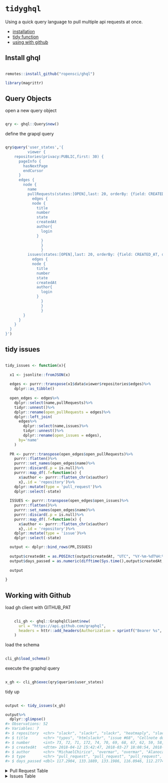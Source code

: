 
<!-- README.md is generated from README.Rmd. Please edit that file -->

# `tidyghql`

Using a quick query language to pull multiple api requests at once.

  - [installation](#install-ghql)
  - [tidy function](#tidy-issues)
  - [using with github](#working-with-github)

## Install ghql

``` r

remotes::install_github("ropensci/ghql")
```

``` r
library(magrittr)
```

## Query Objects

open a new query object

``` r

qry <- ghql::Query$new()
```

define the grapql query

``` r

qry$query('user_states','{
          viewer {
    repositories(privacy:PUBLIC,first: 30) {
      pageInfo {
        hasNextPage
        endCursor
      }
      edges {
        node {
          name
          pullRequests(states:[OPEN],last: 20, orderBy: {field: CREATED_AT, direction: DESC}) {
            edges {
            node {
              title
              number
              state
              createdAt
              author{
                login
              }
                }
                }
                }
          issues(states:[OPEN],last: 20, orderBy: {field: CREATED_AT, direction: DESC}) {
            edges {
            node {
              title
              number
              state
              createdAt
              author{
                login
              }
                }
                }
                }
        }
      }
    }
  }
}')
```

## tidy issues

``` r

tidy_issues <- function(x){
  
  x1 <- jsonlite::fromJSON(x)
  
  edges <- purrr::transpose(x1$data$viewer$repositories$edges)%>%
    dplyr::as_tibble()
  
  open_edges <- edges%>%
    dplyr::select(name,pullRequests)%>%
    tidyr::unnest()%>%
    dplyr::rename(open_pullRequests = edges)%>%
    dplyr::left_join(
      edges%>%
        dplyr::select(name,issues)%>%
        tidyr::unnest()%>%
        dplyr::rename(open_issues = edges),
      by='name'
    )
 
  PR <- purrr::transpose(open_edges$open_pullRequests)%>%
    purrr::flatten()%>%
    purrr::set_names(open_edges$name)%>%
    purrr::discard(.p = is.null)%>%
    purrr::map_df(.f=function(x) {
      x$author <- purrr::flatten_chr(x$author)
      x},.id = 'repository')%>%
    dplyr::mutate(type = 'pull_request')%>%
    dplyr::select(-state)
  
  ISSUES <- purrr::transpose(open_edges$open_issues)%>%
    purrr::flatten()%>%
    purrr::set_names(open_edges$name)%>%
    purrr::discard(.p = is.null)%>%
    purrr::map_df(.f=function(x) {
      x$author <- purrr::flatten_chr(x$author)
      x},.id = 'repository')%>%
    dplyr::mutate(type = 'issue')%>%
    dplyr::select(-state)

  output <- dplyr::bind_rows(PR,ISSUES)
  
  output$createdAt = as.POSIXct(output$createdAt, "UTC", "%Y-%m-%dT%H:%M:%S")
  output$days_passed = as.numeric(difftime(Sys.time(),output$createdAt,units = 'days'))
  
  output
  
}
```

## Working with Github

load gh client with GITHUB\_PAT

``` r
  
    cli_gh <- ghql::GraphqlClient$new(
      url = "https://api.github.com/graphql",
      headers = httr::add_headers(Authorization = sprintf("Bearer %s", Sys.getenv("GITHUB_PAT")))
    )
```

load the schema

``` r
  
cli_gh$load_schema()
```

execute the graphql query

``` r
  
x_gh <- cli_gh$exec(qry$queries$user_states)       
```

tidy up

``` r
  
output <- tidy_issues(x_gh)
```

``` r
output%>%
  dplyr::glimpse()
#> Observations: 52
#> Variables: 7
#> $ repository  <chr> "slackr", "slackr", "slackr", "heatmaply", "slackr...
#> $ title       <chr> "typos", "htmlslackr", "issue #68", "Cellnote dots...
#> $ number      <int> 73, 72, 71, 172, 74, 70, 69, 68, 67, 62, 59, 58, 5...
#> $ createdAt   <dttm> 2018-04-12 15:42:47, 2018-03-27 18:08:54, 2018-03...
#> $ author      <chr> "MichaelChirico", "overmar", "overmar", "Alanocall...
#> $ type        <chr> "pull_request", "pull_request", "pull_request", "p...
#> $ days_passed <dbl> 117.2904, 133.1889, 133.1986, 116.0946, 112.2774, ...
```

<details>

<summary> <span title="Click to Expand"> Pull Request Table </span>
</summary>

``` r
output%>%
  dplyr::filter(type=='pull_request')%>%
  knitr::kable()
```

| repository | title         | number | createdAt           | author         | type          | days\_passed |
| :--------- | :------------ | -----: | :------------------ | :------------- | :------------ | -----------: |
| slackr     | typos         |     73 | 2018-04-12 15:42:47 | MichaelChirico | pull\_request |     117.2904 |
| slackr     | htmlslackr    |     72 | 2018-03-27 18:08:54 | overmar        | pull\_request |     133.1889 |
| slackr     | issue \#68    |     71 | 2018-03-27 17:54:52 | overmar        | pull\_request |     133.1986 |
| heatmaply  | Cellnote dots |    172 | 2018-04-13 20:24:36 | Alanocallaghan | pull\_request |     116.0946 |

</details>

<details>

<summary> <span title="Click to Expand"> Issues Table </span> </summary>

``` r
output%>%
  dplyr::filter(type=='issue')%>%
  knitr::kable()
```

| repository     | title                                                                                      | number | createdAt           | author         | type  | days\_passed |
| :------------- | :----------------------------------------------------------------------------------------- | -----: | :------------------ | :------------- | :---- | -----------: |
| slackr         | Publish latest version to CRAN?                                                            |     74 | 2018-04-17 16:01:26 | maxscheiber    | issue |   112.277399 |
| slackr         | slackr not sending output to private groups                                                |     70 | 2018-03-04 17:13:10 | deann88        | issue |   156.227585 |
| slackr         | Not resolved - “icon\_emoji bug?” (in closed)                                              |     69 | 2018-01-17 19:25:55 | nataliagalant  | issue |   202.135397 |
| slackr         | slackr\_upload fails with .gif                                                             |     68 | 2017-11-14 14:44:49 | tomauer        | issue |   266.330605 |
| slackr         | Add a note to documentation explaining where you get an API token                          |     67 | 2017-11-07 20:01:45 | smithjd        | issue |   273.110513 |
| slackr         | simple way to add team members to app                                                      |     62 | 2017-09-22 18:25:46 | yonicd         | issue |   319.177168 |
| slackr         | can slackr fail noisily if Slack responds with FALSE ok status?                            |     59 | 2017-06-08 21:59:00 | ronnyli        | issue |   425.029089 |
| slackr         | slackr(str(iris)) Error in fix.by(by.x, x) : ‘by’ must specify a uniquely valid column     |     58 | 2017-06-08 08:28:37 | vipula86       | issue |   425.591856 |
| slackr         | Can’t post to channel with period contained in name                                        |     56 | 2017-03-27 08:18:48 | samgilbert1983 | issue |   498.598673 |
| slackr         | slackr\_bot can not handle " " inside expressions                                          |     54 | 2017-02-14 10:45:17 | Javdat         | issue |   539.496948 |
| slackr         | Not all parameters being passed to slacker POST                                            |     53 | 2017-01-24 18:42:05 | calz1          | issue |   560.165837 |
| slackr         | ‘id’ column not found in lhs                                                               |     52 | 2017-01-16 03:29:47 | isomorphisms   | issue |   568.799379 |
| slackr         | slackr() not sending messages to groups                                                    |     50 | 2016-12-15 09:38:40 | rontomer       | issue |   600.543210 |
| slackr         | Error using slack or slack\_msg                                                            |     47 | 2016-11-08 22:18:29 | mst86          | issue |   637.015559 |
| slackr         | `slackr_chtrans` does not find private channels if they start with `#`                     |     45 | 2016-08-30 11:04:40 | anniejw6       | issue |   707.483487 |
| slackr         | asynchronous slackr requests                                                               |     44 | 2016-07-25 14:07:38 | Popsch         | issue |   743.356427 |
| slackr         | korean encoding problem                                                                    |     38 | 2016-06-07 07:03:24 | swoosh22       | issue |   791.651034 |
| slackr         | SlackrUpload not including all contents from CSV file                                      |     35 | 2016-05-04 21:49:11 | raybuhr        | issue |   825.035906 |
| slackr         | Ability to listen to messages sent from slack                                              |     29 | 2016-02-13 19:07:50 | jemus42        | issue |   906.147955 |
| slackr         | pass graphics devices as parameter to dev.slackr                                           |     14 | 2015-05-04 21:34:51 | wagnerpinheiro | issue |  1191.045860 |
| taseR          | Can I ask a few questions regarding this repo?                                             |      1 | 2018-01-02 12:18:25 | koren88i       | issue |   217.432272 |
| heatmaply      | How much can the file size be reduced?                                                     |     79 | 2017-06-12 18:27:22 | talgalili      | issue |   421.176057 |
| heatmaply      | row/column label overplotting                                                              |     78 | 2017-06-12 09:21:44 | Alanocallaghan | issue |   421.554969 |
| heatmaply      | Allow heatmap to be saved as a high resolution svg (or png/ etc.)                          |     77 | 2017-06-10 08:12:48 | talgalili      | issue |   423.602839 |
| heatmaply      | Hover with cellnote issue                                                                  |     76 | 2017-06-01 11:04:14 | chrbac         | issue |   432.483788 |
| heatmaply      | Getting an error: The length of the widths argument must be equal to the number of columns |     72 | 2017-05-29 11:27:23 | ndrubins       | issue |   435.467712 |
| heatmaply      | Interactively highlight rows and/or columns                                                |     71 | 2017-05-22 08:54:08 | andbiy         | issue |   442.574136 |
| heatmaply      | ‘Pan’ mode allows user to move outside the plot margins                                    |     70 | 2017-05-22 08:47:51 | andbiy         | issue |   442.578499 |
| heatmaply      | Passing ggdend objects to heatmapr rather than dendrograms                                 |     65 | 2017-05-08 22:58:53 | ndrubins       | issue |   455.987504 |
| heatmaply      | Automatic margins                                                                          |     62 | 2017-04-13 11:25:52 | talgalili      | issue |   481.468765 |
| heatmaply      | Implement hclust\_method=NA                                                                |     58 | 2017-04-12 08:45:15 | talgalili      | issue |   482.580305 |
| heatmaply      | seriation for dendrogram=“none”                                                            |     57 | 2017-04-12 08:43:58 | talgalili      | issue |   482.581196 |
| heatmaply      | Get grid\_gap to work when RowSideColors is used                                           |     53 | 2017-04-11 08:04:01 | talgalili      | issue |   483.608939 |
| heatmaply      | Encapsulate the creation of dendrograms                                                    |     44 | 2017-04-03 20:02:05 | talgalili      | issue |   491.110281 |
| heatmaply      | Legends for side colour plots                                                              |     35 | 2017-03-08 00:38:52 | Alanocallaghan | issue |   517.918071 |
| heatmaply      | Buttons in plot window crashes RStudio                                                     |     17 | 2016-07-28 14:06:48 | DaveEvenden    | issue |   740.357006 |
| heatmaply      | Row labels missing when row\_dend\_left = TRUE                                             |     14 | 2016-06-24 23:52:43 | kbeck527       | issue |   773.950119 |
| heatmaply      | More general correlations without assuming linearity                                       |     13 | 2016-05-31 23:17:23 | hdvinod        | issue |   797.974656 |
| heatmaply      | na.value doesn’t work                                                                      |     11 | 2016-05-26 18:37:23 | talgalili      | issue |   803.169101 |
| heatmaply      | Possibility to supply cellnote as a character matrix                                       |     10 | 2016-05-26 14:09:49 | stanstrup      | issue |   803.354911 |
| heatmaply      | Possibility for non-unique row/col names?                                                  |      9 | 2016-05-26 10:46:34 | stanstrup      | issue |   803.496057 |
| shinyHeatmaply | Interactively drag/drop and remove columns/lines                                           |     21 | 2017-05-22 08:56:59 | andbiy         | issue |   442.572156 |
| shinyHeatmaply | Add option to control plot\_method                                                         |     20 | 2017-04-12 07:24:00 | talgalili      | issue |   482.636728 |
| shinyHeatmaply | Add heatmaply height as a parameter in layout                                              |     14 | 2017-03-23 09:50:02 | talgalili      | issue |   502.535316 |
| slickR         | Slow render speeds                                                                         |     18 | 2018-06-26 04:27:32 | RossPitman     | issue |    42.759274 |
| slickR         | Error when using slickR in shiny                                                           |     16 | 2018-04-03 22:16:41 | cegbuna        | issue |   126.016809 |
| sinew          | pretty\_namespace corrupting text                                                          |     20 | 2018-08-05 01:20:09 | dpastoor       | issue |     2.889402 |
| sinew          | RcppExports.R                                                                              |     17 | 2017-12-19 17:42:23 | daniel258      | issue |   231.207295 |

</details>
